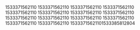 1533371562110
1533371562110
1533371562110
1533371562110
1533371562110
1533371562110
1533371562110
1533371562110
1533371562110
1533371562110
1533371562110
1533371562110
1533371562110
1533371562110
15333715621101533385812804